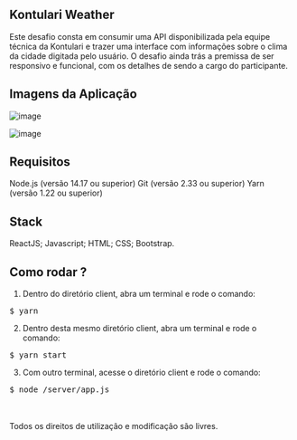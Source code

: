## Kontulari Weather 

<p>Este desafio consta em consumir uma API disponibilizada pela equipe técnica da Kontulari e trazer uma interface com informações sobre o clima da cidade digitada pelo usuário. O desafio ainda trás a premissa de ser responsivo e funcional, com os detalhes de sendo a cargo do participante.</p>

## Imagens da Aplicação

![image](https://user-images.githubusercontent.com/72168914/150454883-5ebbf1d3-26e9-4328-ba24-679b00888e9e.png)
 
![image](https://user-images.githubusercontent.com/72168914/150454563-8c444151-34c9-4182-afc7-f7e7b9986afc.png)

## Requisitos

Node.js (versão 14.17 ou superior)
Git (versão 2.33 ou superior)
Yarn (versão 1.22 ou superior)

## Stack 
ReactJS;
Javascript;
HTML;
CSS;
Bootstrap.

## Como rodar ? 
1. Dentro do diretório client, abra um terminal e rode o comando:
<pre>$ yarn </pre>
2. Dentro desta mesmo diretório client, abra um terminal e rode o comando:
<pre>$ yarn start </pre>
3. Com outro terminal, acesse o diretório client e rode o comando:
<pre>$ node /server/app.js </pre>


<br>
<br>

<footer>
  Todos os direitos de utilização e modificação são livres.
</footer>
